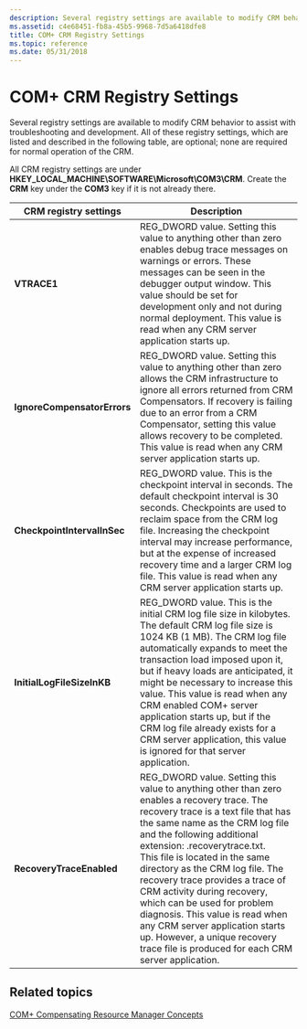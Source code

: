 ```yaml
---
description: Several registry settings are available to modify CRM behavior to assist with troubleshooting and development.
ms.assetid: c4e68451-fb8a-45b5-9968-7d5a6418dfe8
title: COM+ CRM Registry Settings
ms.topic: reference
ms.date: 05/31/2018
---
```


# COM+ CRM Registry Settings

Several registry settings are available to modify CRM behavior to assist with troubleshooting and development. All of these registry settings, which are listed and described in the following table, are optional; none are required for normal operation of the CRM.

All CRM registry settings are under **HKEY\_LOCAL\_MACHINE\\SOFTWARE\\Microsoft\\COM3\\CRM**. Create the **CRM** key under the **COM3** key if it is not already there.



| CRM registry settings                  | Description                                                                                                                                                                                                                                                                                                                                                                                                                                                                                                                                                                               |
|----------------------------------------|-------------------------------------------------------------------------------------------------------------------------------------------------------------------------------------------------------------------------------------------------------------------------------------------------------------------------------------------------------------------------------------------------------------------------------------------------------------------------------------------------------------------------------------------------------------------------------------------|
| **VTRACE1**<br/>                 | REG\_DWORD value. Setting this value to anything other than zero enables debug trace messages on warnings or errors. These messages can be seen in the debugger output window. This value should be set for development only and not during normal deployment. This value is read when any CRM server application starts up.<br/>                                                                                                                                                                                                                                                   |
| **IgnoreCompensatorErrors**<br/> | REG\_DWORD value. Setting this value to anything other than zero allows the CRM infrastructure to ignore all errors returned from CRM Compensators. If recovery is failing due to an error from a CRM Compensator, setting this value allows recovery to be completed. This value is read when any CRM server application starts up.<br/>                                                                                                                                                                                                                                           |
| **CheckpointIntervalInSec**<br/> | REG\_DWORD value. This is the checkpoint interval in seconds. The default checkpoint interval is 30 seconds. Checkpoints are used to reclaim space from the CRM log file. Increasing the checkpoint interval may increase performance, but at the expense of increased recovery time and a larger CRM log file. This value is read when any CRM server application starts up.<br/>                                                                                                                                                                                                  |
| **InitialLogFileSizeInKB**<br/>  | REG\_DWORD value. This is the initial CRM log file size in kilobytes. The default CRM log file size is 1024 KB (1 MB). The CRM log file automatically expands to meet the transaction load imposed upon it, but if heavy loads are anticipated, it might be necessary to increase this value. This value is read when any CRM enabled COM+ server application starts up, but if the CRM log file already exists for a CRM server application, this value is ignored for that server application.<br/>                                                                               |
| **RecoveryTraceEnabled**<br/>    | REG\_DWORD value. Setting this value to anything other than zero enables a recovery trace. The recovery trace is a text file that has the same name as the CRM log file and the following additional extension: .recoverytrace.txt. <br/> This file is located in the same directory as the CRM log file. The recovery trace provides a trace of CRM activity during recovery, which can be used for problem diagnosis. This value is read when any CRM server application starts up. However, a unique recovery trace file is produced for each CRM server application.<br/> |



 

## Related topics

<dl> <dt>

[COM+ Compensating Resource Manager Concepts](com--compensating-resource-manager-concepts.md)
</dt> </dl>

 

 




